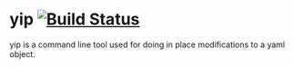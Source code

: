 # yip  [![Build Status](https://travis-ci.com/launchpadcentral/yip.svg?token=hyhQGpwanXUt9QWyMxZB&branch=master)](https://travis-ci.com/launchpadcentral/yip)

yip is a command line tool used for doing in place modifications to a yaml object.



